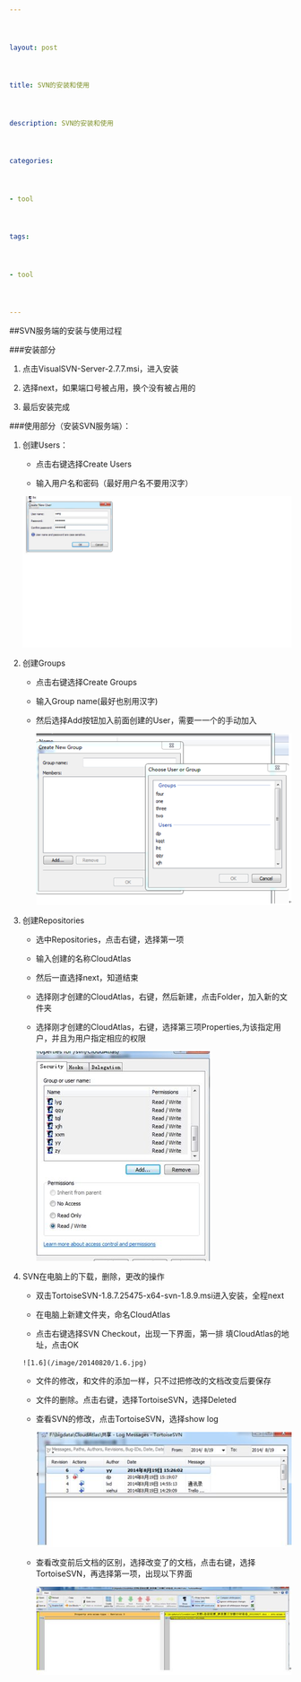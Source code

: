 ```yaml
---



layout: post



title: SVN的安装和使用



description: SVN的安装和使用



categories:



- tool



tags:



- tool



---
```








##SVN服务端的安装与使用过程







###安装部分



1. 点击VisualSVN-Server-2.7.7.msi，进入安装



2. 选择next，如果端口号被占用，换个没有被占用的 



3. 最后安装完成







###使用部分（安装SVN服务端）：







1. 创建Users：

	 + 点击右键选择Create Users

	 + 输入用户名和密码（最好用户名不要用汉字）

	 

 	![1.1](/image/20140820/1.1.jpg)



2.	创建Groups

     + 点击右键选择Create Groups

     + 输入Group name(最好也别用汉字)

     + 然后选择Add按钮加入前面创建的User，需要一一个的手动加入

        

 		![1.2](/image/20140820/1.2.jpg)



3.	创建Repositories

      + 选中Repositories，点击右键，选择第一项

      + 输入创建的名称CloudAtlas

      +	然后一直选择next，知道结束

      +	选择刚才创建的CloudAtlas，右键，然后新建，点击Folder，加入新的文件夹

      + 选择刚才创建的CloudAtlas，右键，选择第三项Properties,为该指定用户，并且为用户指定相应的权限



 		![1.4](/image/20140820/1.4.jpg)

 

4. SVN在电脑上的下载，删除，更改的操作



      + 双击TortoiseSVN-1.8.7.25475-x64-svn-1.8.9.msi进入安装，全程next

      + 在电脑上新建文件夹，命名CloudAtlas

      + 点击右键选择SVN Checkout，出现一下界面，第一排 填CloudAtlas的地址，点击OK

      

       ![1.6](/image/20140820/1.6.jpg)

       

      +	文件的修改，和文件的添加一样，只不过把修改的文档改变后要保存

      + 文件的删除。点击右键，选择TortoiseSVN，选择Deleted

      + 查看SVN的修改，点击TortoiseSVN，选择show log



 		![1.7](/image/20140820/1.7.jpg)

 

      + 查看改变前后文档的区别，选择改变了的文档，点击右键，选择TortoiseSVN，再选择第一项，出现以下界面



		 ![1.8](/image/20140820/1.8.jpg)



           




